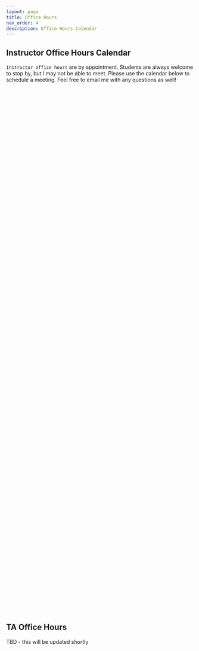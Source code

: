 ```yaml
---
layout: page
title: Office Hours
nav_order: 4
description: Office Hours Calendar
---
```


## Instructor Office Hours Calendar

`Instructor office hours` are by appointment. Students are always welcome to stop by, but I may not be able to meet. Please use the calendar below to schedule a meeting. Feel free to email me with any questions as well!

<!-- Calendly inline widget begin -->
<div class="calendly-inline-widget" data-url="https://calendly.com/jtroberts/office-hours" style="min-width:320px;height:1400px;"></div>
<script type="text/javascript" src="https://assets.calendly.com/assets/external/widget.js" async></script>
<!-- Calendly inline widget end -->

## TA Office Hours

TBD - this will be updated shortly

<br>

